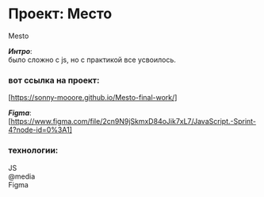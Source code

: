 # Проект: Место
Mesto<br/>

___Интро___:<br/>
было сложно с js, но с практикой все усвоилось.
### вот ссылка на проект:
[https://sonny-mooore.github.io/Mesto-final-work/]<br/>

___Figma___:<br/>
[https://www.figma.com/file/2cn9N9jSkmxD84oJik7xL7/JavaScript.-Sprint-4?node-id=0%3A1]
### технологии:
﻿﻿JS<br/>
﻿﻿@media<br/>
﻿﻿Figma<br/>
